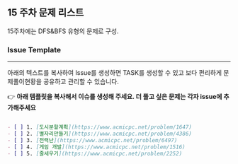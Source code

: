 
## 15 주차 문제 리스트

15주차에는 DFS&BFS 유형의 문제로 구성.

### Issue Template

---

아래의 텍스트를 복사하여 Issue를 생성하면 TASK를 생성할 수 있고 보다 편리하게 문제풀이현황을 공유하고 관리할 수 있습니다.

👉 **아래 템플릿을 복사해서 이슈를 생성해 주세요. 더 풀고 싶은 문제는 각자 issue에 추가해주세요**

```markdown

- [ ] 1. [도시분할계획](https://www.acmicpc.net/problem/1647)
- [ ] 2. [별자리만들기](https://www.acmicpc.net/problem/4386)
- [ ] 3. [전력난](https://www.acmicpc.net/problem/6497)
- [ ] 4. [게임 개발](https://www.acmicpc.net/problem/1516)
- [ ] 5. [줄세우기](https://www.acmicpc.net/problem/2252)

```